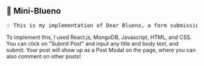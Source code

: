 <h2>🧸 Mini-Blueno</h2>

<pre>
💡 This is my implementation of Dear Blueno, a form submission forum.
</pre>


<body>
  To implement this, I used React.js, MongoDB, Javascript, HTML, and CSS.
  You can click on "Submit Post" and input any title and body text, and submit. Your post will show up as a Post Modal on the page, where you can also comment on other posts!
</body>
